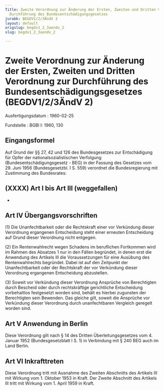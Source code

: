 ```yaml
---
Title: Zweite Verordnung zur Änderung der Ersten, Zweiten und Dritten Verordnung zur
  Durchführung des Bundesentschädigungsgesetzes
jurabk: BEGDV1/2/3ÄndV 2
layout: default
origslug: begdv1_2_3aendv_2
slug: begdv1_2_3aendv_2

---
```


# Zweite Verordnung zur Änderung der Ersten, Zweiten und Dritten Verordnung zur Durchführung des Bundesentschädigungsgesetzes (BEGDV1/2/3ÄndV 2)

Ausfertigungsdatum
:   1960-02-25

Fundstelle
:   BGBl I: 1960, 130



## Eingangsformel

Auf Grund der §§ 27, 42 und 126 des Bundesgesetzes zur Entschädigung
für Opfer der nationalsozialistischen Verfolgung
(Bundesentschädigungsgesetz - BEG) in der Fassung des Gesetzes vom 29.
Juni 1956 (Bundesgesetzbl. I S. 559) verordnet die Bundesregierung mit
Zustimmung des Bundesrates:


## (XXXX) Art I bis Art III (weggefallen)

-


## Art IV Übergangsvorschriften

(1) Die Unanfechtbarkeit oder die Rechtskraft einer vor Verkündung
dieser Verordnung ergangenen Entscheidung steht einer erneuten
Entscheidung auf Grund dieser Verordnung nicht entgegen.

(2) Ein Rentenwahlrecht wegen Schadens im beruflichen Fortkommen wird
im Rahmen des Absatzes 1 nur in den Fällen begründet, in denen erst
die Anwendung des Artikels III die Voraussetzungen für eine Ausübung
des Rentenwahlrechts begründet. Dabei ist auf den Zeitpunkt der
Unanfechtbarkeit oder der Rechtskraft der vor Verkündung dieser
Verordnung ergangenen Entscheidung abzustellen.

(3) Soweit vor Verkündung dieser Verordnung Ansprüche von Berechtigten
durch Bescheid oder durch rechtskräftige gerichtliche Entscheidung
vorbehaltlos festgesetzt worden sind, behält es hierbei zugunsten der
Berechtigten sein Bewenden. Das gleiche gilt, soweit die Ansprüche vor
Verkündung dieser Verordnung durch unanfechtbaren Vergleich geregelt
worden sind.


## Art V Anwendung in Berlin

Diese Verordnung gilt nach § 14 des Dritten Überleitungsgesetzes vom
4\. Januar 1952 (Bundesgesetzblatt I S. 1) in Verbindung mit § 240 BEG
auch im Land Berlin.


## Art VI Inkrafttreten

Diese Verordnung tritt mit Ausnahme des Zweiten Abschnitts des
Artikels III mit Wirkung vom 1. Oktober 1953 in Kraft. Der Zweite
Abschnitt des Artikels III tritt mit Wirkung vom 1. April 1959 in
Kraft.

